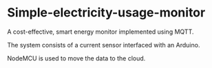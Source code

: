 # Simple-electricity-usage-monitor
A cost-effective, smart energy monitor implemented using MQTT.

The system consists of a current sensor interfaced with an Arduino.

NodeMCU is used to move the data to the cloud.
